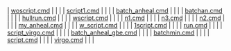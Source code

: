 | [woscript.cmd](cluster/woscript.cmd) |  | |
| [script1.cmd](cluster/script1.cmd) |  | |
| [batch_anheal.cmd](cluster/batch_anheal.cmd) |  | |
| [batchan.cmd](cluster/batchan.cmd) |  | |
| [hullrun.cmd](cluster/hullrun.cmd) |  | |
| [wscript.cmd](cluster/wscript.cmd) |  | |
| [n1.cmd](cluster/n1.cmd) |  | |
| [n3.cmd](cluster/n3.cmd) |  | |
| [n2.cmd](cluster/n2.cmd) |  | |
| [my_anheal.cmd](cluster/my_anheal.cmd) |  | |
| [w_script.cmd](cluster/w_script.cmd) |  | |
| [1script.cmd](cluster/1script.cmd) |  | |
| [run.cmd](cluster/run.cmd) |  | |
| [script_virgo.cmd](cluster/script_virgo.cmd) |  | |
| [batch_anheal_gbe.cmd](cluster/batch_anheal_gbe.cmd) |  | |
| [batchmin.cmd](cluster/batchmin.cmd) |  | |
| [script.cmd](cluster/script.cmd) |  | |
| [virgo.cmd](cluster/virgo.cmd) |  | |

